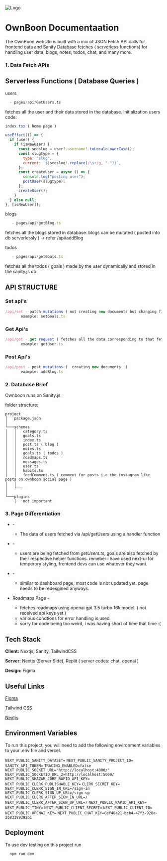 ![Logo](https://ownboon.com/_next/image?url=%2Flogo.png&w=48&q=75)


# OwnBoon Documentaation

The OwnBoon website is built with a mix of JSON Fetch API calls for frontend data and Sanity Database fetches ( serverless functions) for handling user data, blogs, notes, todos, chat, and many more.

### 1. Data Fetch APIs
## Serverless Functions ( Database Queries )
users
  ```py
    - pages/api/GetUsers.ts 
  ```
  fetches all the user and their data stored in the database. 
  initialization users code:
  ```js
index.tsx ( home page )

useEffect(() => {
    if (user) {
      if (isNewUser) {
        const seoslug = user?.username!.toLocaleLowerCase();
        const slugtype = {
          type: "slug",
          current: `${seoslug!.replace(/\s+/g, "-")}`,
        };
        const createUser = async () => {
          console.log("posting user");
          postUser(slugtype);
        };
        createUser();
      }
    } else null;
  }, [isNewUser]);
```

blogs

 ```ts
    - pages/api/getBlog.ts 
  ```
fetches all the blogs stored in database. blogs can be mutated ( posted into db serverlessly ) -> refer /api/addBlog

todos

 ```ts
    - pages/api/getGoals.ts 
  ```
fetches all the todos ( goals ) made by the user dynamically and stored in the sanity.js db
  

## API STRUCTURE
### Set api's
```js
/api/set - patch mutations ( not creating new documents but changing fields inside a document )
       example: setGoals.ts
```
### Get Api's
```js
/api/get - get request ( fetches all the data corresponding to that fetch )
       example: getUser.ts
```
### Post Api's
```js
/api/post - post mutations (  creating new documents  )
       example: addBlog.ts
```
### 2. Database Brief
  Ownboon runs on Sanity.js

  folder structure:
```
project
│   package.json   
│
└───schemas
│   │   category.ts
│   │   goals.ts
│   │   index.ts
│   │   post.ts ( blog )
│   │   notes.ts 
│   │   goals.ts ( todos )
│   │   roadmaps.ts
│   │   messages.ts
│   │   user.ts
│   │   habits.ts
│   │   feedComment.ts ( comment for posts i.e the instagram like posts on ownboon social page )
│   │
│   └───
│         
└───plugins
    │   not important
```
### 3. Page Differentiation

- <Home Page> -


    - The data of users  fetched via /api/getUsers using a handler function

- <workspace Page> -
    - users are being fetched from *getUsers.ts*, goals are also fetched by their respective helper functions. remeber i have used next-ui for temperory styling, frontend devs can use whatever they want. 
  

- <Dashboard Page> - 
    - similar to dashboard page, most code is not updated yet. page needs to be redesgined anyways.



- Roadmaps Page - 
    - fetches roadmaps using openai gpt 3.5 turbo 16k model. ( not received api keys yet )
    - various condtions for error handling is used
    - sorry for code being too weird, i was having short of time that time :(
## Tech Stack

**Client:** Nextjs, Sanity, TailwindCSS

**Server:** Nextjs (Server Side), Replit ( server codes: chat, openai )

**Design:** Figma

## Useful Links

[Figma]([https://www.figma.com/file/Oj9TF5DbYFn1kSjrRZaexS/CSYA-WEBSITE?type=design&node-id=0%3A1&mode=design&t=uiMDnOfJ6HK0Q2PE-1](https://www.figma.com/file/nkxgW83TADP2XyTtUG5zaS/Ownboon?mode=dev))

[Tailwind CSS ](https://tailwindcss.com/docs/installation)

[Nextjs ](https://nextjs.org/docs)

## Environment Variables

To run this project, you will need to add the following environment variables to your .env file and vercel.

`NEXT_PUBLIC_SANITY_DATASET=`
`NEXT_PUBLIC_SANITY_PROJECT_ID=`
`SANITY_API_TOKEN=`
`TRACING_ENABLED=false`
`NEXT_PUBLIC_SOCKET_URL="http://localhost:4000/"`
`NEXT_PUBLIC_SOCKETIO_URL_2=http://localhost:5000/`
`NEXT_PUBLIC_SHAZAM_CORE_RAPID_API_KEY=`
`NEXT_PUBLIC_CLERK_PUBLISHABLE_KEY=`
`CLERK_SECRET_KEY=`
`NEXT_PUBLIC_CLERK_SIGN_IN_URL=/sign-in`
`NEXT_PUBLIC_CLERK_SIGN_UP_URL=/sign-up`
`NEXT_PUBLIC_CLERK_AFTER_SIGN_IN_URL=/`
`NEXT_PUBLIC_CLERK_AFTER_SIGN_UP_URL=/`
`NEXT_PUBLIC_RAPID_API_KEY=`
`NEXT_PUBLIC_TINY=`
`NEXT_PUBLIC_CLIENT_SECRET=`
`NEXT_PUBLIC_CLIENT_ID=`
`NEXT_PUBLIC_OPENAI_KEY=`
`NEXT_PUBLIC_CHAT_KEY=8ef40a21-bcb4-47f3-928e-2b83389392b1`


## Deployment

To use dev testing on this project run

```bash
  npm run dev
```
